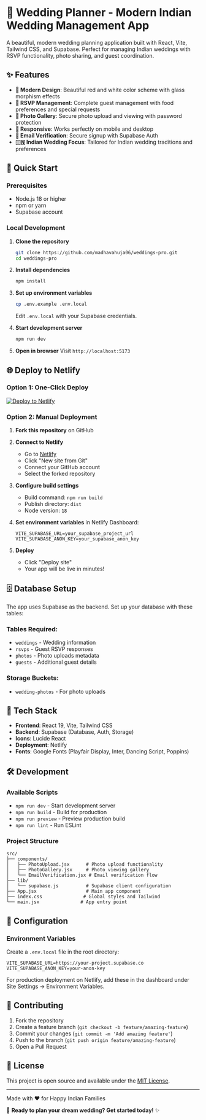 # 🎉 Wedding Planner - Modern Indian Wedding Management App

A beautiful, modern wedding planning application built with React, Vite, Tailwind CSS, and Supabase. Perfect for managing Indian weddings with RSVP functionality, photo sharing, and guest coordination.

## ✨ Features

- **🎨 Modern Design**: Beautiful red and white color scheme with glass morphism effects
- **💌 RSVP Management**: Complete guest management with food preferences and special requests
- **📸 Photo Gallery**: Secure photo upload and viewing with password protection
- **📱 Responsive**: Works perfectly on mobile and desktop
- **🔐 Email Verification**: Secure signup with Supabase Auth
- **🇮🇳 Indian Wedding Focus**: Tailored for Indian wedding traditions and preferences

## 🚀 Quick Start

### Prerequisites
- Node.js 18 or higher
- npm or yarn
- Supabase account

### Local Development

1. **Clone the repository**
   ```bash
   git clone https://github.com/madhavahuja06/weddings-pro.git
   cd weddings-pro
   ```

2. **Install dependencies**
   ```bash
   npm install
   ```

3. **Set up environment variables**
   ```bash
   cp .env.example .env.local
   ```
   Edit `.env.local` with your Supabase credentials.

4. **Start development server**
   ```bash
   npm run dev
   ```

5. **Open in browser**
   Visit `http://localhost:5173`

## 🌐 Deploy to Netlify

### Option 1: One-Click Deploy
[![Deploy to Netlify](https://www.netlify.com/img/deploy/button.svg)](https://app.netlify.com/start/deploy?repository=https://github.com/madhavahuja06/weddings-pro)

### Option 2: Manual Deployment

1. **Fork this repository** on GitHub

2. **Connect to Netlify**
   - Go to [Netlify](https://netlify.com)
   - Click "New site from Git"
   - Connect your GitHub account
   - Select the forked repository

3. **Configure build settings**
   - Build command: `npm run build`
   - Publish directory: `dist`
   - Node version: `18`

4. **Set environment variables** in Netlify Dashboard:
   ```
   VITE_SUPABASE_URL=your_supabase_project_url
   VITE_SUPABASE_ANON_KEY=your_supabase_anon_key
   ```

5. **Deploy**
   - Click "Deploy site"
   - Your app will be live in minutes!

## 🗄️ Database Setup

The app uses Supabase as the backend. Set up your database with these tables:

### Tables Required:
- `weddings` - Wedding information
- `rsvps` - Guest RSVP responses  
- `photos` - Photo uploads metadata
- `guests` - Additional guest details

### Storage Buckets:
- `wedding-photos` - For photo uploads

## 🎨 Tech Stack

- **Frontend**: React 19, Vite, Tailwind CSS
- **Backend**: Supabase (Database, Auth, Storage)
- **Icons**: Lucide React
- **Deployment**: Netlify
- **Fonts**: Google Fonts (Playfair Display, Inter, Dancing Script, Poppins)

## 🛠️ Development

### Available Scripts
- `npm run dev` - Start development server
- `npm run build` - Build for production
- `npm run preview` - Preview production build
- `npm run lint` - Run ESLint

### Project Structure
```
src/
├── components/
│   ├── PhotoUpload.jsx      # Photo upload functionality
│   ├── PhotoGallery.jsx     # Photo viewing gallery
│   └── EmailVerification.jsx # Email verification flow
├── lib/
│   └── supabase.js          # Supabase client configuration
├── App.jsx                  # Main app component
├── index.css               # Global styles and Tailwind
└── main.jsx               # App entry point
```

## 🔧 Configuration

### Environment Variables

Create a `.env.local` file in the root directory:

```env
VITE_SUPABASE_URL=https://your-project.supabase.co
VITE_SUPABASE_ANON_KEY=your-anon-key
```

For production deployment on Netlify, add these in the dashboard under Site Settings → Environment Variables.

## 🤝 Contributing

1. Fork the repository
2. Create a feature branch (`git checkout -b feature/amazing-feature`)
3. Commit your changes (`git commit -m 'Add amazing feature'`)
4. Push to the branch (`git push origin feature/amazing-feature`)
5. Open a Pull Request

## 📝 License

This project is open source and available under the [MIT License](LICENSE).

---

Made with ❤️ for Happy Indian Families

🎉 **Ready to plan your dream wedding? Get started today!** ✨
